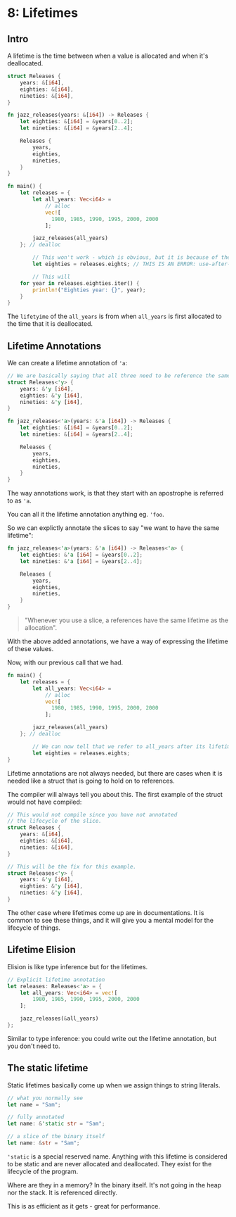 # 8: Lifetimes

## Intro

A lifetime is the time between when a value is allocated and when it's deallocated.

```rs
struct Releases {
	years: &[i64],
	eighties: &[i64],
	nineties: &[i64],
}

fn jazz_releases(years: &[i64]) -> Releases {
    let eighties: &[i64] = &years[0..2];
    let nineties: &[i64] = &years[2..4];

    Releases {
        years,
        eighties,
        nineties,
    }
}

fn main() {
    let releases = {
        let all_years: Vec<i64> =
            // alloc
            vec![
              1980, 1985, 1990, 1995, 2000, 2000
            ];

        jazz_releases(all_years)
    }; // dealloc

		// This won't work - which is obvious, but it is because of the scope above.
		let eighties = releases.eights; // THIS IS AN ERROR: use-after-free!

		// This will
    for year in releases.eighties.iter() {
        println!("Eighties year: {}", year);
    }
}
```

The `lifetyime` of the `all_years` is from when `all_years` is first allocated to the time that it is deallocated.

## Lifetime Annotations

We can create a lifetime annotation of `'a`:

```rs
// We are basically saying that all three need to be reference the same memory and live the same amount of time.
struct Releases<'y> {
	years: &'y [i64],
	eighties: &'y [i64],
	nineties: &'y [i64],
}

fn jazz_releases<'a>(years: &'a [i64]) -> Releases {
    let eighties: &[i64] = &years[0..2];
    let nineties: &[i64] = &years[2..4];

    Releases {
        years,
        eighties,
        nineties,
    }
}
```

The way annotations work, is that they start with an apostrophe is referred to as `'a`.

You can all it the lifetime annotation anything eg. `'foo`.

So we can explictly annotate the slices to say "we want to have the same lifetime":

```rs
fn jazz_releases<'a>(years: &'a [i64]) -> Releases<'a> {
    let eighties: &'a [i64] = &years[0..2];
    let nineties: &'a [i64] = &years[2..4];

    Releases {
        years,
        eighties,
        nineties,
    }
}
```

> "Whenever you use a slice, a references have the same lifetime as the allocation".

With the above added annotations, we have a way of expressing the lifetime of these values.

Now, with our previous call that we had.

```rs
fn main() {
    let releases = {
        let all_years: Vec<i64> =
            // alloc
            vec![
              1980, 1985, 1990, 1995, 2000, 2000
            ];

        jazz_releases(all_years)
    }; // dealloc

		// We can now tell that we refer to all_years after its lifetime has ended.
		let eighties = releases.eights;
}
```

Lifetime annotations are not always needed, but there are cases when it is needed like a struct that is going to hold on to references.

The compiler will always tell you about this. The first example of the struct would not have compiled:

```rs
// This would not compile since you have not annotated
// the lifecycle of the slice.
struct Releases {
	years: &[i64],
	eighties: &[i64],
	nineties: &[i64],
}

// This will be the fix for this example.
struct Releases<'y> {
	years: &'y [i64],
	eighties: &'y [i64],
	nineties: &'y [i64],
}
```

The other case where lifetimes come up are in documentations. It is common to see these things, and it will give you a mental model for the lifecycle of things.

## Lifetime Elision

Elision is like type inference but for the lifetimes.

```rs
// Explicit lifetime annotation
let releases: Releases<'a> = {
	let all_years: Vec<i64> = vec![
		1980, 1985, 1990, 1995, 2000, 2000
	];

	jazz_releases(&all_years)
};
```

Similar to type inference: you could write out the lifetime annotation, but you don't need to.

## The static lifetime

Static lifetimes basically come up when we assign things to string literals.

```rs
// what you normally see
let name = "Sam";

// fully annotated
let name: &'static str = "Sam";

// a slice of the binary itself
let name: &str = "Sam";
```

`'static` is a special reserved name. Anything with this lifetime is considered to be static and are never allocated and deallocated. They exist for the lifecycle of the program.

Where are they in a memory? In the binary itself. It's not going in the heap nor the stack. It is referenced directly.

This is as efficient as it gets - great for performance.
